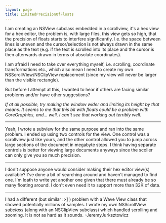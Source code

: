 ```yaml
---
layout: page
title: LimitedPrecisionOfFloats
---
```


I am creating an NSView subclass embedded in a scrollview, it's a hex view for a hex editor, the problem is, with large files, this view gets so high, that the precision of floats starts to interfere significantly. I.e. the space between lines is uneven and the cursor/selection is not always drawn in the same place as the text (e.g. if the text is scrolled into its place and the cursor is then afterwards drawn in terms of absolute coordinates).

I am afraid I need to take over everything myself, i.e. scrolling, coordinate transformations etc., which also mean I need to create my own NSScrollView/NSClipView replacement (since my view will never be larger than the visible rectangle).

But before I attempt at this, I wanted to hear if others are facing similar problems and/or have other suggestions?

*If at all possible, try making the window wider and limiting its height by that means. It seems to me that this bit with floats could be a problem with CoreGraphics, and... well, I can't see that working out terribly well.*

----

Yeah, I wrote a subview for the same purpose and ran into the same problem. I ended up using two controls for the view. One control was a scrollview just like yours, and the other control allowed you to jump across large sections of the document in megabyte steps. I think having separate controls is better for viewing large documents anyways since the scoller can only give you so much precision. 

----

I don't suppose anyone would consider making their hex editor view(s) available?  I've done a bit of searching around and haven't managed to find one.  I'm loath to write yet another one given that there must already be so many floating around.  I don't even need it to support more than 32K of data.

----

I had a different (but similar :>] ) problem with a Wave View class that showed potentially millions of samples. I wrote my own NSScrollView *subclass* (along with an NSClipView subclass) which handled scrolling and zooming. It is not as hard as it sounds. -JeremyJurksztowicz

